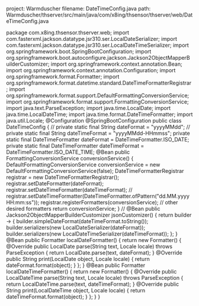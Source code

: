 project: Warmduscher
filename: DateTimeConfig.java
path: Warmduscher/thserver/src/main/java/com/x8ing/thsensor/thserver/web/DateTimeConfig.java

package com.x8ing.thsensor.thserver.web;
import com.fasterxml.jackson.datatype.jsr310.ser.LocalDateSerializer;
import com.fasterxml.jackson.datatype.jsr310.ser.LocalDateTimeSerializer;
import org.springframework.boot.SpringBootConfiguration;
import org.springframework.boot.autoconfigure.jackson.Jackson2ObjectMapperBuilderCustomizer;
import org.springframework.context.annotation.Bean;
import org.springframework.context.annotation.Configuration;
import org.springframework.format.Formatter;
import org.springframework.format.datetime.standard.DateTimeFormatterRegistrar;
import org.springframework.format.support.DefaultFormattingConversionService;
import org.springframework.format.support.FormattingConversionService;
import java.text.ParseException;
import java.time.LocalDate;
import java.time.LocalDateTime;
import java.time.format.DateTimeFormatter;
import java.util.Locale;
@Configuration
@SpringBootConfiguration
public class DateTimeConfig {
    // private static final String dateFormat = "yyyyMMdd";
    // private static final String dateTimeFormat = "yyyyMMdd-HHmmss";
    private static final DateTimeFormatter dateFormat = DateTimeFormatter.ISO_DATE;
    private static final DateTimeFormatter dateTimeFormat = DateTimeFormatter.ISO_DATE_TIME;
    @Bean
    public FormattingConversionService conversionService() {
        DefaultFormattingConversionService conversionService =
                new DefaultFormattingConversionService(false);
        DateTimeFormatterRegistrar registrar = new DateTimeFormatterRegistrar();
        registrar.setDateFormatter(dateFormat);
        registrar.setDateTimeFormatter(dateTimeFormat);
        // registrar.setDateTimeFormatter(DateTimeFormatter.ofPattern("dd.MM.yyyy HH:mm:ss"));
        registrar.registerFormatters(conversionService);
        // other desired formatters
        return conversionService;
    }
    // @Bean
    public Jackson2ObjectMapperBuilderCustomizer jsonCustomizer() {
        return builder -> {
            builder.simpleDateFormat(dateTimeFormat.toString());
            builder.serializers(new LocalDateSerializer(dateFormat));
            builder.serializers(new LocalDateTimeSerializer(dateTimeFormat));
        };
    }
    @Bean
    public Formatter<LocalDate> localDateFormatter() {
        return new Formatter<LocalDate>() {
            @Override
            public LocalDate parse(String text, Locale locale) throws ParseException {
                return LocalDate.parse(text, dateFormat);
            }
            @Override
            public String print(LocalDate object, Locale locale) {
                return dateFormat.format(object);
            }
        };
    }
    @Bean
    public Formatter<LocalDateTime> localDateTimeFormatter() {
        return new Formatter<LocalDateTime>() {
            @Override
            public LocalDateTime parse(String text, Locale locale) throws ParseException {
                return LocalDateTime.parse(text, dateTimeFormat);
            }
            @Override
            public String print(LocalDateTime object, Locale locale) {
                return dateTimeFormat.format(object);
            }
        };
    }
}
